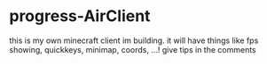 # progress-AirClient
this is my own minecraft client im building. it will have things like fps showing, quickkeys, minimap, coords, ...! give tips in the comments

